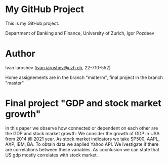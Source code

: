 # My GitHub Project
This is my GitHub project.

Department of Banking and Finance, University of Zurich, Igor Pozdeev

# Author
Ivan Iaroshev (ivan.iaroshev@uzh.ch, 22-710-552)

Home assignements are in the branch "midterm", final project in the branch "master"

# Final project "GDP and stock market growth"
In this paper we observe how connected or dependent on each other are the GDP and stock market growth. We consider the growth of GDP in USA from 2014 till 2021 year. As stock market indicators we take SP500, AAPL, AXP, IBM, BA. To obtain data we aaplied Yahoo API. We ivestigate if there are correlations between these variables. As cocnlusion we can state that US gdp mostly correlates with stock market.
